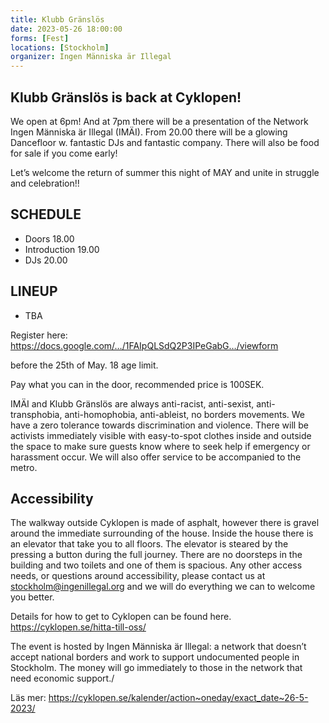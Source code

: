 ```yaml
---
title: Klubb Gränslös 
date: 2023-05-26 18:00:00
forms: [Fest]
locations: [Stockholm]
organizer: Ingen Människa är Illegal
---
```

## Klubb Gränslös is back at Cyklopen!

We open at 6pm! And at 7pm there will be a presentation of the Network Ingen Människa är Illegal (IMÄI). From 20.00 there will be a glowing Dancefloor w. fantastic DJs and fantastic company. There will also be food for sale if you come early!

Let’s welcome the return of summer this night of MAY and unite in struggle and celebration!!

## SCHEDULE
* Doors 18.00
* Introduction 19.00
* DJs 20.00

## LINEUP
* TBA

Register here: https://docs.google.com/…/1FAIpQLSdQ2P3IPeGabG…/viewform

before the 25th of May. 18 age limit.

Pay what you can in the door, recommended price is 100SEK.

IMÄI and Klubb Gränslös are always anti-racist, anti-sexist, anti-transphobia, anti-homophobia, anti-ableist, no borders movements. We have a zero tolerance towards discrimination and violence. There will be activists immediately visible with easy-to-spot clothes inside and outside the space to make sure guests know where to seek help if emergency or harassment occur. We will also offer service to be accompanied to the metro.

## Accessibility

The walkway outside Cyklopen is made of asphalt, however there is gravel around the immediate surrounding of the house. Inside the house there is an elevator that take you to all floors. The elevator is steared by the pressing a button during the full journey. There are no doorsteps in the building and two toilets and one of them is spacious. Any other access needs, or questions around accessibility, please contact us at stockholm@ingenillegal.org and we will do everything we can to welcome you better.

Details for how to get to Cyklopen can be found here. https://cyklopen.se/hitta-till-oss/

The event is hosted by Ingen Människa är Illegal: a network that doesn’t accept national borders and work to support undocumented people in Stockholm. The money will go immediately to those in the network that need economic support./

Läs mer: https://cyklopen.se/kalender/action~oneday/exact_date~26-5-2023/